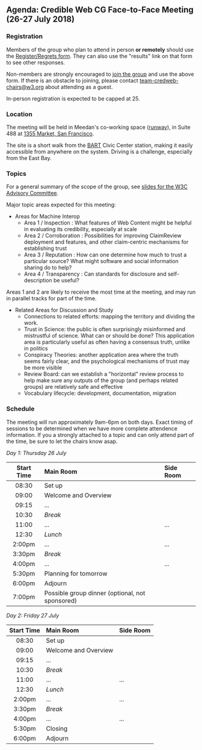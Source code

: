 ## Agenda: Credible Web CG Face-to-Face Meeting (26-27 July 2018)

### Registration

Members of the group who plan to attend in person **or remotely** should use the [Register/Regrets form](https://www.w3.org/2002/09/wbs/103073/credweb-f2f2/).  They can also use the "results" link on that form to see other responses.

Non-members are strongly encouraged to [join the group](https://www.w3.org/community/wp-login.php?redirect_to=%2Fcommunity%2Fcredibility%2Fjoin) and use the above form.  If there is an obstacle to joining, please contact team-credweb-chairs@w3.org about attending as a guest.

In-person registration is expected to be capped at 25.

### Location

The meeting will be held in Meedan's co-working space ([runway](http://www.runway.is/)), in Suite 488 at [1355 Market, San Francisco](https://www.google.com/maps/place/Market+Square,+1355+Market+St,+San+Francisco,+CA+94103/@37.7768337,-122.4185642,17z/).

The site is a short walk from the [BART](https://www.bart.gov/) Civic Center station, making it easily accessible from anywhere on the system.  Driving is a challenge, especially from the East Bay.

### Topics

For a general summary of the scope of the group, see [slides for the W3C Advisory Committee](http://hawke.org/talk-ac-2018/).

Major topic areas expected for this meeting:

* Areas for Machine Interop
    * Area 1 / Inspection : What features of Web Content might be helpful in evaluating its credibility, especially at scale
    * Area 2 / Corroboration : Possibilities for improving ClaimReview deployment and features, and other claim-centric mechanisms for establishing trust
    * Area 3 / Reputation : How can one determine how much to trust a particular source?  What might software and social information sharing do to help?
    * Area 4 / Transparency : Can standards for disclosure and self-description be useful?

Areas 1 and 2 are likely to receive the most time at the meeting, and may run in parallel tracks for part of the time.

* Related Areas for Discussion and Study
    * Connections to related efforts: mapping the territory and dividing the work.
    * Trust in Science: the public is often surprisingly misinformed and mistrustful of science.  What can or should be done?  This application area is particularly useful as often having a consensus truth, unlike in politics
    * Conspiracy Theories: another application area where the truth seems fairly clear, and the psychological mechanisms of trust may be more visible   
    * Review Board: can we establish a "horizontal" review process to help make sure any outputs of the group (and perhaps related groups) are relatively safe and effective 
    * Vocabulary lifecycle: development, documentation, migration

### Schedule

The meeting will run approximately 9am-6pm on both days.  Exact timing
of sessions to be determined when we have more complete attendence
information.  If you a strongly attached to a topic and can only
attend part of the time, be sure to let the chairs know asap.

*Day 1: Thursday 26 July*

Start Time | Main Room | Side Room
:---: | :--- | :---
08:30 | Set up
09:00 | Welcome and Overview
09:15 | ...
10:30 | _Break_
11:00 | ... | ...
12:30 | _Lunch_
2:00pm | ... | ...
3:30pm | _Break_
4:00pm | ... | ...
5:30pm | Planning for tomorrow
6:00pm | Adjourn
7:00pm | Possible group dinner (optional, not sponsored)

*Day 2: Friday 27 July*

Start Time | Main Room | Side Room
:---: | :--- | :---
08:30 | Set up
09:00 | Welcome and Overview
09:15 | ...
10:30 | _Break_
11:00 | ... | ...
12:30 | _Lunch_
2:00pm | ... | ...
3:30pm | _Break_
4:00pm | ... | ...
5:30pm | Closing
6:00pm | Adjourn

